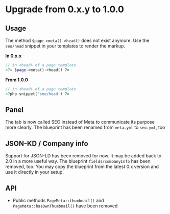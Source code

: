 # Upgrade from 0.x.y to 1.0.0

## Usage

The method `$page->meta()->head()` does not exist anymore. Use the `seo/head` snippet in your templates to render the markup. 

**In 0.x.x**
```php
// in <head> of a page template
<?= $page->meta()->head() ?>
```

**From 1.0.0**
```php
// in <head> of a page template
<?php snippet('seo/head') ?>
```

## Panel
The tab is now called SEO instead of Meta to communicate its purpose more clearly.
The blueprint has been renamed from `meta.yml` to `seo.yml`, too

## JSON-KD / Company info

Support for JSON-LD has been removed for now. It may be added back to 2.0 in a more useful way. 
The blueprint `fields/companyInfo` has been removed, too. You may copy the blueprint from the latest 0.x version and use it directly in your setup. 

## API
* Public methods `PageMeta::thumbnail()` and `PageMeta::hasOwnThumbnail()` have been removed
